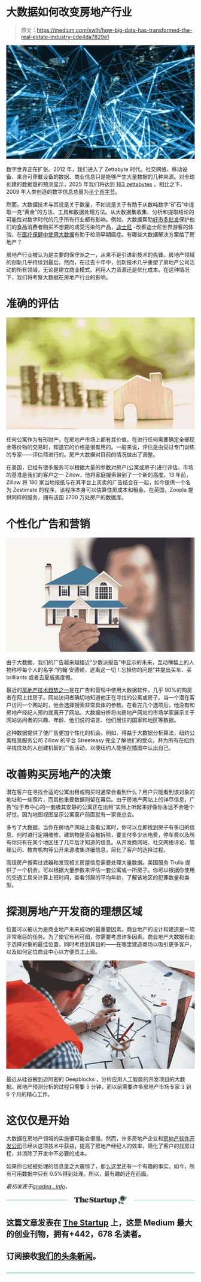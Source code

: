 # 大数据如何改变房地产行业

> 原文：<https://medium.com/swlh/how-big-data-has-transformed-the-real-estate-industry-cde4da7829e1>

![](img/b8fb3940f589ddbbd0f3669230fe2959.png)

数字世界正在扩张。2012 年，我们进入了 Zettabyte 时代。社交网络、移动设备、来自可穿戴设备的数据、商业信息只是能够产生大量数据的几种来源。对全球创建的数据量的预测显示，2025 年我们将达到 [163 zettabytes](https://www.statista.com/statistics/871513/worldwide-data-created/) 。相比之下，2009 年人类创造的数字信息总量为[半个吉字节](https://en.wikipedia.org/wiki/Zettabyte)。

然而，大数据技术与其说是关于数量，不如说是关于有助于从数吨数字“矿石”中提取一克“黄金”的方法、工具和数据处理方法。从大数据集收集、分析和提取结论的可能性对数字时代的几乎所有行业都有影响。例如，大数据帮助[好市多批发](https://www.huffingtonpost.in/2014/07/25/costco-recall_n_5618487.html?ec_carp=936232225238046488)保护他们的食品消费者购买不想要的或受污染的产品，[迪士尼](https://www.forbes.com/sites/bernardmarr/2017/08/24/disney-uses-big-data-iot-and-machine-learning-to-boost-customer-experience/#152f16523387) -改善迪士尼世界游客的体验，在[医疗保健中使用大数据](https://anadea.info/blog/the-future-of-health-innovative-trends-in-medical-software-development-2019)有助于检测早期癌症。有哪些大数据解决方案给了房地产？

房地产行业被认为是主要的保守派之一，从来不是引进新技术的先锋。房地产领域的创新几乎持续到最后。然而，在过去十年中，创新技术几乎重塑了房地产公司活动的所有领域，无论是建立商业模式、利用人力资源还是优化成本。在这种情况下，我们将考察大数据在房地产行业的影响。

# 准确的评估

![](img/3a2dd6c058ebbe75dce9d59b526afc00.png)

任何公寓作为有形财产，在房地产市场上都有其价值。在进行任何需要确定全部现金等价物的交易时，知道它的价格是很有用的。一般来说，评估是由受过专门训练的专家——评估师进行的。房产大数据对目前的情况做出了调整。

在美国，已经有很多服务可以根据大量的参数对房产(公寓或房子)进行评估。市场的基准是我们的客户之一 Zillow，他将家庭搜索带到了一个新的高度。13 年前，Zillow 将 180 家当地报纸与在其平台上买卖的广告结合在一起，如今提供一个名为 Zestimate 的程序，该程序本身可以估算住房成本和租金。在英国，Zoopla 提供同样的服务，拥有该国 2700 万处房产的数据库。

# 个性化广告和营销

![](img/16e0afb27c92a41c68aacbf3232a07c5.png)

由于大数据，我们的广告越来越接近“少数派报告”中显示的未来，互动横幅上的人物称呼每个人的名字:“约翰·安德顿，逃离这一切！忘掉你的问题”并提出买车、买 brilliants 或者去夏威夷度假。

最近的[房地产技术趋势之一](https://anadea.info/blog/what-is-the-future-of-the-real-estate-software-industry)是在广告和营销中使用大数据软件。几乎 90%的购房者在网上找房子。网站访问者确切地知道他正在寻找的公寓或房子。当一个潜在客户访问一个网站时，他会选择搜索非常具体的参数。在看完几个选项后，他没有和房地产经纪人预约就离开了网站。大数据分析将向房地产网站的市场学家展示关于网站访问者的兴趣、年龄、他们说的语言、他们居住的国家和地区等数据。

这种数据提供了使广告更加个性化的机会。例如，得益于大数据分析算法，纽约公寓租赁服务公司 Zillow 的平台 Streeteasy 完全了解他们的受众，并为所有在纽约寻找住处的人创建机智的广告活动，以便纽约人能够在插图中认出自己。

# 改善购买房地产的决策

潜在客户在寻找合适的公寓出租或购买时通常会看到什么？用户只能看到该对象的地址和一些照片，而其他重要数据则留在幕后。由于房地产网站上的详尽信息，广告“位于市中心的一套极其安静的公寓正在出租”实际上听起来好像你永远不会睡个好觉，因为地图视图显示公寓窗户前面就有一家夜总会。

多亏了大数据，当你在房地产网站上查看公寓时，你可以立即找到房子有多旧的信息，何时进行定期维修，建筑物是否会被拆除，要支付多少水电费，停车费以及所有你只有在某个地区住了几年后才知道的信息。从开发商网站、社交网络评论、管理公司、教育机构等公开来源收集详细信息，简化了客户的选择过程。

高级房产搜索过滤器和发现相关房屋信息需要处理大量数据。美国服务 Trulia 提供了一个机会，可以根据大量参数来评估一套公寓或一所房子。你可以根据你使用的交通工具来计算上班时间，查看邻居的平均年龄，了解该地区的犯罪数量和类型。

# 探测房地产开发商的理想区域

位置可以被认为是商业地产未来成功的最重要因素。商业地产的设计和建造是一项非常艰巨的任务。为了使它有利可图，你需要考虑许多因素。商业地产大数据有助于选择对象的最佳位置，同时考虑到其目的——在哪里建造商场以吸引更多客户，以及如何定位商业中心以方便员工上班。

![](img/5a94328088a29248850be7373d1a52ee.png)

最近从硅谷搬到迈阿密的 Deepblocks ，分析应用人工智能的开发项目的大数据。房地产预测分析的过程只需要 5 分钟，而以前需要许多房地产市场专家 3 到 6 个月的精心工作。

# 这仅仅是开始

大数据在房地产领域的实施很可能会很慢。然而，许多房地产企业和[房地产软件开发公司](https://anadea.info/solutions/real-estate-software)已经从这项技术中获益，提高了房地产经纪人的效率，简化了客户的找房过程，并消除了开发中不必要的成本。

如果你已经被处理的信息量之大震惊了，那么这里还有一个有趣的事实。如今，所有可用数据中只有 0.5%得到处理。所以，最有趣的还在前面。

*最初发表于*[*anadea . info*](https://anadea.info/blog/how-big-data-has-transformed-the-real-estate-industry)*。*

[![](img/308a8d84fb9b2fab43d66c117fcc4bb4.png)](https://medium.com/swlh)

## 这篇文章发表在 [The Startup](https://medium.com/swlh) 上，这是 Medium 最大的创业刊物，拥有+442，678 名读者。

## 订阅接收[我们的头条新闻](https://growthsupply.com/the-startup-newsletter/)。

[![](img/b0164736ea17a63403e660de5dedf91a.png)](https://medium.com/swlh)